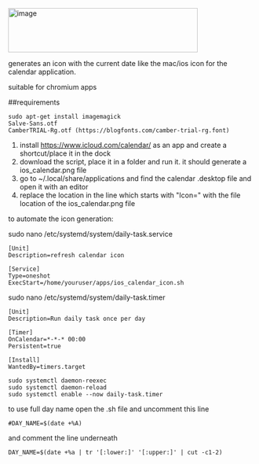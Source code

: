 <img width="386" height="90" alt="image" src="https://github.com/user-attachments/assets/267ee671-e1f4-47b2-8ce8-352f2b300e90" />


generates an icon with the current date like the mac/ios icon for the calendar application.

suitable for chromium apps

##requirements

```
sudo apt-get install imagemagick
Salve-Sans.otf
CamberTRIAL-Rg.otf (https://blogfonts.com/camber-trial-rg.font)
```

1. install https://www.icloud.com/calendar/ as an app and create a shortcut/place it in the dock
2. download the script, place it in a folder and run it. it should generate a ios_calendar.png file
3. go to ~/.local/share/applications and find the calendar .desktop file and open it with an editor
4. replace the location in the line which starts with "Icon=" with the file location of the ios_calendar.png file



to automate the icon generation:

sudo nano /etc/systemd/system/daily-task.service
```
[Unit]
Description=refresh calendar icon

[Service]
Type=oneshot
ExecStart=/home/youruser/apps/ios_calendar_icon.sh
```

sudo nano /etc/systemd/system/daily-task.timer
```
[Unit]
Description=Run daily task once per day

[Timer]
OnCalendar=*-*-* 00:00
Persistent=true

[Install]
WantedBy=timers.target
```

```
sudo systemctl daemon-reexec
sudo systemctl daemon-reload
sudo systemctl enable --now daily-task.timer
```


to use full day name open the .sh file and uncomment this line

`
#DAY_NAME=$(date +%A)
`

and comment the line underneath

`
DAY_NAME=$(date +%a | tr '[:lower:]' '[:upper:]' | cut -c1-2)
`
